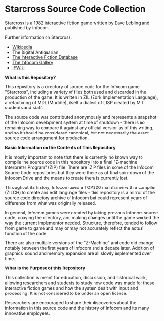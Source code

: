 # Starcross Source Code Collection

Starcross is a 1982 interactive fiction game written by Dave Lebling and published by Infocom.

Further information on Starcross:

* [Wikipedia](https://en.wikipedia.org/wiki/Starcross_(video_game))
* [The Digital Antiquarian](https://www.filfre.net/2012/09/starcross/)
* [The Interactive Fiction Database](https://ifdb.tads.org/viewgame?id=y42oje3ryqi6lohn)
* [The Infocom Gallery](http://infocom.elsewhere.org/gallery/starcross/starcross.html)
* [IFWiki](http://www.ifwiki.org/index.php/Starcross)

__What is this Repository?__

This repository is a directory of source code for the Infocom game "Starcross", including a variety of files both used and discarded in the production of the game. It is written in ZIL (Zork Implementation Language), a refactoring of MDL (Muddle), itself a dialect of LISP created by MIT students and staff.

The source code was contributed anonymously and represents a snapshot of the Infocom development system at time of shutdown - there is no remaining way to compare it against any official version as of this writing, and so it should be considered canonical, but not necessarily the exact source code arrangement for production.

__Basic Information on the Contents of This Repository__

It is mostly important to note that there is currently no known way to compile the source code in this repository into a final "Z-machine Interpreter Program" (ZIP) file. There are .ZIP files in some of the Infocom Source Code repositories but they were there as of final spin-down of the Infocom Drive and the means to create them is currently lost.

Throughout its history, Infocom used a TOPS20 mainframe with a compiler (ZILCH) to create and edit language files - this repository is a mirror of the source code directory archive of Infocom but could represent years of difference from what was originally released.

In general, Infocom games were created by taking previous Infocom source code, copying the directory, and making changes until the game worked the way the current Implementor needed. Structure, therefore, tended to follow from game to game and may or may not accurately reflect the actual function of the code.

There are also multiple versions of the "Z-Machine" and code did change notably between the first years of Infocom and a decade later. Addition of graphics, sound and memory expansion are all slowly implemented over time.

__What is the Purpose of this Repository__

This collection is meant for education, discussion, and historical work, allowing researchers and students to study how code was made for these interactive fiction games and how the system dealt with input and processing. It is not considered to be under an open license. 

Researchers are encouraged to share their discoveries about the information in this source code and the history of Infocom and its many innovative employees.
